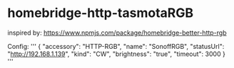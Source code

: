 # homebridge-http-tasmotaRGB

inspired by: https://www.npmjs.com/package/homebridge-better-http-rgb

Config:
'''
{
"accessory": "HTTP-RGB",
"name": "SonoffRGB",
"statusUrl": "http://192.168.1.139",
"kind": "CW",
"brightness": "true",
"timeout": 3000
}
'''
